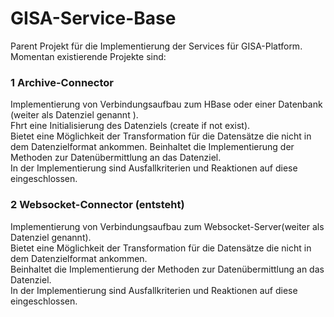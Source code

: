 GISA-Service-Base
===================
 Parent Projekt für die Implementierung der Services für GISA-Platform.
 Momentan existierende Projekte sind:
### 1 Archive-Connector
Implementierung von Verbindungsaufbau zum HBase oder einer Datenbank (weiter als Datenziel genannt ).  
	Fhrt eine Initialisierung des Datenziels (create if not exist).  
	Bietet eine Möglichkeit der Transformation für die Datensätze die nicht in dem  Datenzielformat ankommen. 
	Beinhaltet die Implementierung der Methoden zur Datenübermittlung an das Datenziel.  
	In der Implementierung sind Ausfallkriterien und Reaktionen auf diese eingeschlossen. 
	
### 2 Websocket-Connector (entsteht)
Implementierung von Verbindungsaufbau zum Websocket-Server(weiter als Datenziel genannt).  
	Bietet eine Möglichkeit der Transformation für die Datensätze die nicht in dem  	Datenzielformat ankommen.  
	Beinhaltet die Implementierung der Methoden zur Datenübermittlung an das Datenziel. 	
	In der Implementierung sind Ausfallkriterien und Reaktionen auf diese eingeschlossen. 